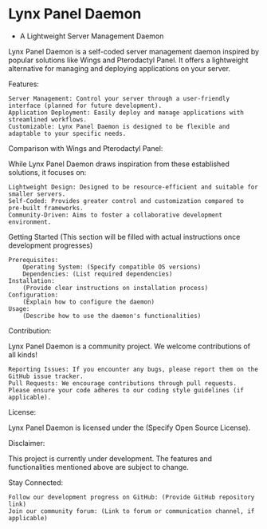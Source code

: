 # Lynx Panel Daemon
- A Lightweight Server Management Daemon

Lynx Panel Daemon is a self-coded server management daemon inspired by popular solutions like Wings and Pterodactyl Panel. It offers a lightweight alternative for managing and deploying applications on your server.

Features:

    Server Management: Control your server through a user-friendly interface (planned for future development).
    Application Deployment: Easily deploy and manage applications with streamlined workflows.
    Customizable: Lynx Panel Daemon is designed to be flexible and adaptable to your specific needs.

Comparison with Wings and Pterodactyl Panel:

While Lynx Panel Daemon draws inspiration from these established solutions, it focuses on:

    Lightweight Design: Designed to be resource-efficient and suitable for smaller servers.
    Self-Coded: Provides greater control and customization compared to pre-built frameworks.
    Community-Driven: Aims to foster a collaborative development environment.

Getting Started (This section will be filled with actual instructions once development progresses)

    Prerequisites:
        Operating System: (Specify compatible OS versions)
        Dependencies: (List required dependencies)
    Installation:
        (Provide clear instructions on installation process)
    Configuration:
        (Explain how to configure the daemon)
    Usage:
        (Describe how to use the daemon's functionalities)

Contribution:

Lynx Panel Daemon is a community project. We welcome contributions of all kinds!

    Reporting Issues: If you encounter any bugs, please report them on the GitHub issue tracker.
    Pull Requests: We encourage contributions through pull requests. Please ensure your code adheres to our coding style guidelines (if applicable).

License:

Lynx Panel Daemon is licensed under the (Specify Open Source License).

Disclaimer:

This project is currently under development. The features and functionalities mentioned above are subject to change.

Stay Connected:

    Follow our development progress on GitHub: (Provide GitHub repository link)
    Join our community forum: (Link to forum or communication channel, if applicable)
